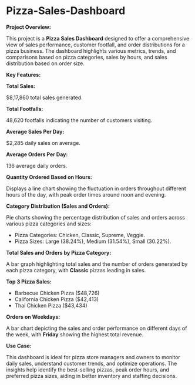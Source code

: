 # Pizza-Sales-Dashboard

<b>Project Overview:</b>
<p>This project is a <b>Pizza Sales Dashboard</b> designed to offer a comprehensive view of sales performance, customer footfall, and order distributions for a pizza business. The dashboard highlights various metrics, trends, and comparisons based on pizza categories, sales by hours, and sales distribution based on order size.</p>

<b>Key Features:</b>

<b>Total Sales:</b>
<p>$8,17,860 total sales generated.</p>

<b>Total Footfalls:</b>
<p>48,620 footfalls indicating the number of customers visiting.</p>

<b>Average Sales Per Day:</b>
<p>$2,285 daily sales on average.</p>

<b>Average Orders Per Day:</b>
<p>136 average daily orders.</p>

<b>Quantity Ordered Based on Hours:</b>
<p>Displays a line chart showing the fluctuation in orders throughout different hours of the day, with peak order times around noon and evening.</p>

<b>Category Distribution (Sales and Orders):</b>
<p>Pie charts showing the percentage distribution of sales and orders across various pizza categories and sizes:</p>
<ul>
  <li>Pizza Categories: Chicken, Classic, Supreme, Veggie.</li>
  <li>Pizza Sizes: Large (38.24%), Medium (31.54%), Small (30.22%).</li>
</ul>

<b>Total Sales and Orders by Pizza Category:</b>
<p>A bar graph highlighting total sales and the number of orders generated by each pizza category, with <b>Classic</b> pizzas leading in sales.</p>

<b>Top 3 Pizza Sales:</b>
<ul>
  <li>Barbecue Chicken Pizza ($48,726)</li>
  <li>California Chicken Pizza ($42,413)</li>
  <li>Thai Chicken Pizza ($43,434)</li>
</ul>

<b>Orders on Weekdays:</b>
<p>A bar chart depicting the sales and order performance on different days of the week, with <b>Friday</b> showing the highest total revenue.</p>

<b>Use Case:</b>
<p>This dashboard is ideal for pizza store managers and owners to monitor daily sales, understand customer trends, and optimize operations. The insights help identify the best-selling pizzas, peak order hours, and preferred pizza sizes, aiding in better inventory and staffing decisions.</p>
